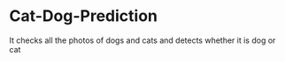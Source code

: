 # Cat-Dog-Prediction
It checks all the photos of dogs and cats and detects whether it is dog or cat

